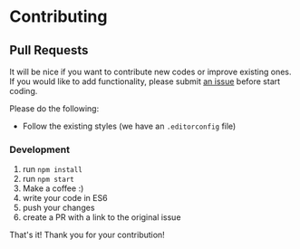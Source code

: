 # Contributing

## Pull Requests

It will be nice if you want to contribute new codes or improve existing ones. If you would like to add functionality, please submit [an issue](https://github.com/MABelanger/react-html5-camera-photo/issues) before start coding.

Please do the following:
* Follow the existing styles (we have an `.editorconfig` file)

### Development

1. run `npm install`
2. run `npm start`
3. Make a coffee :)
4. write your code in ES6
5. push your changes
6. create a PR with a link to the original issue

That's it! Thank you for your contribution!

